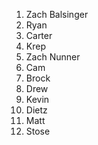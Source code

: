1. Zach Balsinger
2. Ryan
3. Carter
4. Krep
5. Zach Nunner
6. Cam
7. Brock
8. Drew
9. Kevin
10. Dietz
11. Matt
12. Stose
